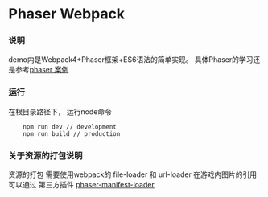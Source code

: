 Phaser Webpack
=================

### 说明
   demo内是Webpack4+Phaser框架+ES6语法的简单实现。 
   具体Phaser的学习还是参考[phaser 案例](http://phaser.io/examples)

### 运行

在根目录路径下， 运行node命令

```
    npm run dev // development
    npm run build // production
```

### 关于资源的打包说明

  资源的打包 需要使用webpack的 file-loader 和 url-loader
  在游戏内图片的引用可以通过 第三方插件 [phaser-manifest-loader](https://github.com/mattcolman/phaser-manifest-loader)